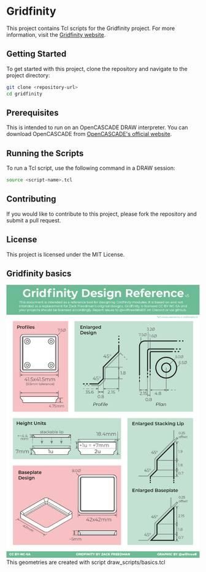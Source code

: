 # Gridfinity

This project contains Tcl scripts for the Gridfinity project. For more information, visit the [Gridfinity website](https://gridfinity.xyz).

## Getting Started

To get started with this project, clone the repository and navigate to the project directory:

```sh
git clone <repository-url>
cd gridfinity
```

## Prerequisites

This is intended to run on an OpenCASCADE DRAW interpreter. You can download OpenCASCADE from [OpenCASCADE's official website](https://www.opencascade.com/).

## Running the Scripts

To run a Tcl script, use the following command in a DRAW session:

```sh
source <script-name>.tcl
```

## Contributing

If you would like to contribute to this project, please fork the repository and submit a pull request.

## License

This project is licensed under the MIT License.

## Gridfinity basics

![Gridfinity Design Reference](img/spec_draft_willtree8.jpg)
This geometries are created with script draw_scripts/basics.tcl